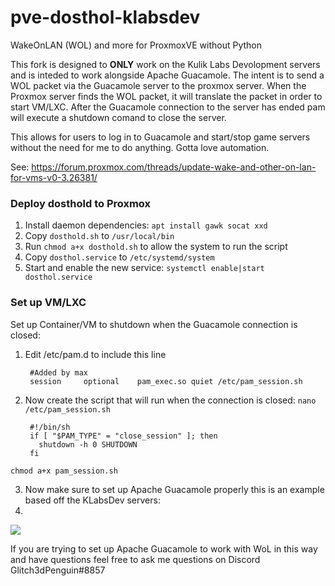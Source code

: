 # pve-dosthol-klabsdev
WakeOnLAN (WOL) and more for ProxmoxVE without Python

This fork is designed to **ONLY** work on the Kulik Labs Devolopment servers and is inteded to work alongside Apache Guacamole. The intent is to send a WOL packet via the Guacamole server to the proxmox server. When the Proxmox server finds the WOL packet, it will translate the packet in order to start VM/LXC. After the Guacamole connection to the server has ended pam will execute a shutdown comand to close the server. 

This allows for users to log in to Guacamole and start/stop game servers without the need for me to do anything. Gotta love automation. 

See: https://forum.proxmox.com/threads/update-wake-and-other-on-lan-for-vms-v0-3.26381/

### Deploy dosthold to Proxmox 
1. Install daemon dependencies: `apt install gawk socat xxd`
2. Copy `dosthold.sh` to `/usr/local/bin`
3. Run `chmod a+x dosthold.sh` to allow the system to run the script
4. Copy `dosthol.service` to `/etc/systemd/system`
5. Start and enable the new service: `systemctl enable|start dosthol.service`

### Set up VM/LXC 
Set up Container/VM to shutdown when the Guacamole connection is closed:
1. Edit /etc/pam.d to include this line
    
        #Added by max
        session     optional    pam_exec.so quiet /etc/pam_session.sh
2. Now create the script that will run when the connection is closed:
`nano /etc/pam_session.sh`
    
        #!/bin/sh
        if [ "$PAM_TYPE" = "close_session" ]; then
          shutdown -h 0 SHUTDOWN
        fi

`chmod a+x pam_session.sh`

3.  Now make sure to set up Apache Guacamole properly this is an example based off the KLabsDev servers:
4.  
![](https://share.klabsdev.com/files//mbtKmDa.png)


If you are trying to set up Apache Guacamole to work with WoL in this way and have questions feel free to ask me questions on Discord Glitch3dPenguin#8857
